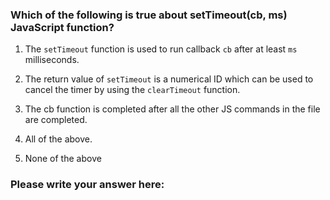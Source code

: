 ### Which of the following is true about setTimeout(cb, ms) JavaScript function?

1. The `setTimeout` function is used to run callback `cb` after at least `ms` milliseconds.

2. The return value of `setTimeout` is a numerical ID which can be used to cancel the timer by using the `clearTimeout` function.

3. The cb function is completed after all the other JS commands in the file are completed.

4. All of the above.

5. None of the above

### Please write your answer here:
